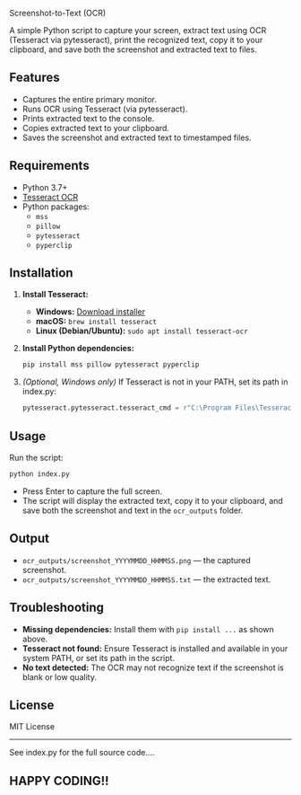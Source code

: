 Screenshot-to-Text (OCR)

A simple Python script to capture your screen, extract text using OCR (Tesseract via pytesseract), print the recognized text, copy it to your clipboard, and save both the screenshot and extracted text to files.

## Features

- Captures the entire primary monitor.
- Runs OCR using Tesseract (via pytesseract).
- Prints extracted text to the console.
- Copies extracted text to your clipboard.
- Saves the screenshot and extracted text to timestamped files.

## Requirements

- Python 3.7+
- [Tesseract OCR](https://github.com/tesseract-ocr/tesseract)
- Python packages:
  - `mss`
  - `pillow`
  - `pytesseract`
  - `pyperclip`

## Installation

1. **Install Tesseract:**
   - **Windows:** [Download installer](https://github.com/tesseract-ocr/tesseract/releases)
   - **macOS:** `brew install tesseract`
   - **Linux (Debian/Ubuntu):** `sudo apt install tesseract-ocr`

2. **Install Python dependencies:**
   ```sh
   pip install mss pillow pytesseract pyperclip
   ```

3. *(Optional, Windows only)* If Tesseract is not in your PATH, set its path in index.py:
   ```python
   pytesseract.pytesseract.tesseract_cmd = r"C:\Program Files\Tesseract-OCR\tesseract.exe"
   ```

## Usage

Run the script:

```sh
python index.py
```

- Press Enter to capture the full screen.
- The script will display the extracted text, copy it to your clipboard, and save both the screenshot and text in the `ocr_outputs` folder.

## Output

- `ocr_outputs/screenshot_YYYYMMDD_HHMMSS.png` — the captured screenshot.
- `ocr_outputs/screenshot_YYYYMMDD_HHMMSS.txt` — the extracted text.

## Troubleshooting

- **Missing dependencies:** Install them with `pip install ...` as shown above.
- **Tesseract not found:** Ensure Tesseract is installed and available in your system PATH, or set its path in the script.
- **No text detected:** The OCR may not recognize text if the screenshot is blank or low quality.

## License

MIT License

---

See index.py for the full source code....

## HAPPY CODING!!
